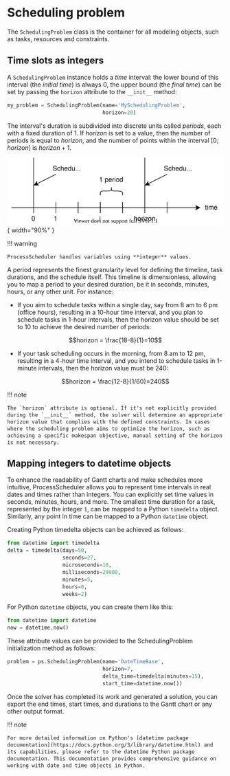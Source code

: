 # Scheduling problem

The `SchedulingProblem` class is the container for all modeling objects, such as tasks, resources and constraints.

## Time slots as integers

A `SchedulingProblem` instance holds a *time* interval: the lower bound of this interval (the *initial time*) is always 0, the upper bound (the *final time*) can be set by passing the `horizon` attribute to the `__init__` method:

``` py
my_problem = SchedulingProblem(name='MySchedulingProblem',
                               horizon=20)
```

The interval's duration is subdivided into discrete units called *periods*, each with a fixed duration of 1. If $horizon$ is set to a value, then the number of periods is equal to $horizon$, and the number of points within the interval $[0;horizon]$ is $horizon+1$.

![TimeLineHorizon](img/TimeLineHorizon.svg){ width="90%" }

!!! warning

    ProcessScheduler handles variables using **integer** values.

A period represents the finest granularity level for defining the timeline, task durations, and the schedule itself. This timeline is dimensionless, allowing you to map a period to your desired duration, be it in seconds, minutes, hours, or any other unit. For instance:

* If you aim to schedule tasks within a single day, say from 8 am to 6 pm (office hours), resulting in a 10-hour time interval, and you plan to schedule tasks in 1-hour intervals, then the horizon value should be set to 10 to achieve the desired number of periods:

$$horizon = \frac{18-8}{1}=10$$

* If your task scheduling occurs in the morning, from 8 am to 12 pm, resulting in a 4-hour time interval, and you intend to schedule tasks in 1-minute intervals, then the horizon value must be 240:

$$horizon = \frac{12-8}{1/60}=240$$

!!! note

    The `horizon` attribute is optional. If it's not explicitly provided during the `__init__` method, the solver will determine an appropriate horizon value that complies with the defined constraints. In cases where the scheduling problem aims to optimize the horizon, such as achieving a specific makespan objective, manual setting of the horizon is not necessary.


## Mapping integers to datetime objects

To enhance the readability of Gantt charts and make schedules more intuitive, ProcessScheduler allows you to represent time intervals in real dates and times rather than integers. You can explicitly set time values in seconds, minutes, hours, and more. The smallest time duration for a task, represented by the integer `1`, can be mapped to a Python `timedelta` object. Similarly, any point in time can be mapped to a Python `datetime` object.

Creating Python timedelta objects can be achieved as follows:

``` py
from datetime import timedelta
delta = timedelta(days=50,
                  seconds=27,
                  microseconds=10,
                  milliseconds=29000,
                  minutes=5,
                  hours=8,
                  weeks=2)
```

For Python `datetime` objects, you can create them like this:

``` py
from datetime import datetime
now = datetime.now()
```

These attribute values can be provided to the SchedulingProblem initialization method as follows:

``` py
problem = ps.SchedulingProblem(name='DateTimeBase',
                               horizon=7,
                               delta_time=timedelta(minutes=15),
                               start_time=datetime.now())
```

Once the solver has completed its work and generated a solution, you can export the end times, start times, and durations to the Gantt chart or any other output format.

!!! note

    For more detailed information on Python's [datetime package documentation](https://docs.python.org/3/library/datetime.html) and its capabilities, please refer to the datetime Python package documentation. This documentation provides comprehensive guidance on working with date and time objects in Python.
